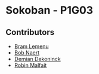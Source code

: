 # Sokoban - P1G03

## Contributors

* [Bram Lemenu](https://github.com/brmlmn)
* [Bob Naert](https://github.com/naertbob)
* [Demian Dekoninck](https://github.com/DemianD)
* [Robin Malfait](https://github.com/RobinMalfait)
